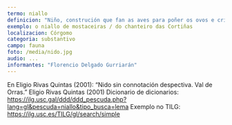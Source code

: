 ```yaml
---
termo: niallo
definicion: "Niño, construción que fan as aves para poñer os ovos e criar."
exemplo: o niallo de mostaceiras / do chanteiro das Cortiñas
localizacion: Córgomo
categoria: substantivo
campo: fauna
foto: /media/nido.jpg
audio: ...
informantes: "Florencio Delgado Gurriarán"
---
```


En Eligio Rivas Quintas (2001): “Nido sin connotación despectiva. Val de Orras.”
Eligio Rivas Quintas (2001)
Dicionario de dicionarios: https://ilg.usc.gal/ddd/ddd_pescuda.php?lang=gl&pescuda=niallo&tipo_busca=lema
Exemplo no TILG: https://ilg.usc.es/TILG/gl/search/simple
